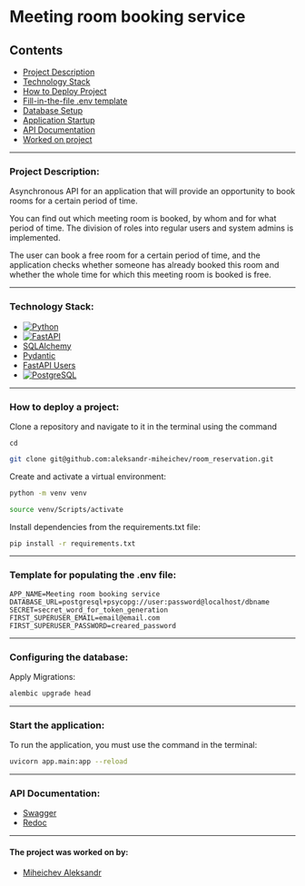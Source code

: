 # Meeting room booking service

## Contents

- [Project Description](#project-description)
- [Technology Stack](#technology-stack)
- [How to Deploy Project](#how-to-deploy-a-project)
- [Fill-in-the-file .env template](#template-for-populating-the-env-file)
- [Database Setup](#configuring-the-database)
- [Application Startup](#start-the-application)
- [API Documentation](#api-documentation)
- [Worked on project](#the-project-was-worked-on-by)

---

### Project Description:

Asynchronous API for an application that will provide an opportunity to book 
rooms for a certain period of time.

You can find out which meeting room is booked, by whom and for what period of 
time. The division of roles into regular users and system admins is 
implemented.

The user can book a free room for a certain period of time, and the application 
checks whether someone has already booked this room and whether the whole time 
for which this meeting room is booked is free. 

---

### Technology Stack:

- [![Python](https://img.shields.io/badge/python-3670A0?style=for-the-badge&logo=python&logoColor=ffdd54)](https://www.python.org/)
- [![FastAPI](https://img.shields.io/badge/fastapi-109989?style=for-the-badge&logo=FASTAPI&logoColor=white)](https://fastapi.tiangolo.com/)
- [SQLAlchemy](https://www.sqlalchemy.org/)
- [Pydantic](https://docs.pydantic.dev/)
- [FastAPI Users](https://fastapi-users.github.io/fastapi-users/)
- [![PostgreSQL](https://img.shields.io/badge/PostgreSQL-316192?style=for-the-badge&logo=postgresql&logoColor=white)](https://www.postgresql.org/)

---

### How to deploy a project:

Clone a repository and navigate to it in the terminal using the command

```
cd
```

```bash
git clone git@github.com:aleksandr-miheichev/room_reservation.git
```

Create and activate a virtual environment:

```bash
python -m venv venv
```

```bash
source venv/Scripts/activate
```

Install dependencies from the requirements.txt file:

```bash
pip install -r requirements.txt
```

___

### Template for populating the .env file:

```
APP_NAME=Meeting room booking service
DATABASE_URL=postgresql+psycopg://user:password@localhost/dbname
SECRET=secret_word_for_token_generation
FIRST_SUPERUSER_EMAIL=email@email.com
FIRST_SUPERUSER_PASSWORD=creared_password
```

___

### Configuring the database:

Apply Migrations:

```bash
alembic upgrade head 
```

---

### Start the application:

To run the application, you must use the command in the terminal:

```bash
uvicorn app.main:app --reload
```

---

### API Documentation:

- [Swagger](http://127.0.0.1:8000/docs)
- [Redoc](http://127.0.0.1:8000/redoc)

---

#### The project was worked on by:

- [Miheichev Aleksandr](https://github.com/aleksandr-miheichev)
